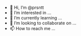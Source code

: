 - 👋 Hi, I’m @prsntt
- 👀 I’m interested in ...
- 🌱 I’m currently learning ...
- 💞️ I’m looking to collaborate on ...
- 📫 How to reach me ...

<!---
prsntt/prsntt is a ✨ special ✨ repository because its `README.md` (this file) appears on your GitHub profile.
You can click the Preview link to take a look at your changes.
--->
